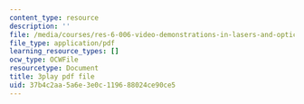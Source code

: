 ```yaml
---
content_type: resource
description: ''
file: /media/courses/res-6-006-video-demonstrations-in-lasers-and-optics-spring-2008/37b4c2aa5a6e3e0c119688024ce90ce5_Iqp7NxnwaGY.pdf
file_type: application/pdf
learning_resource_types: []
ocw_type: OCWFile
resourcetype: Document
title: 3play pdf file
uid: 37b4c2aa-5a6e-3e0c-1196-88024ce90ce5
---
```


